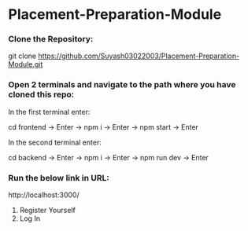 # Placement-Preparation-Module

### Clone the Repository:
git clone https://github.com/Suyash03022003/Placement-Preparation-Module.git

### Open 2 terminals and navigate to the path where you have cloned this repo:
In the first terminal enter: 

cd frontend -> Enter -> npm i -> Enter -> npm start -> Enter


In the second terminal enter:

cd backend -> Enter -> npm i -> Enter -> npm run dev -> Enter

### Run the below link in URL:
http://localhost:3000/

1. Register Yourself
2. Log In
